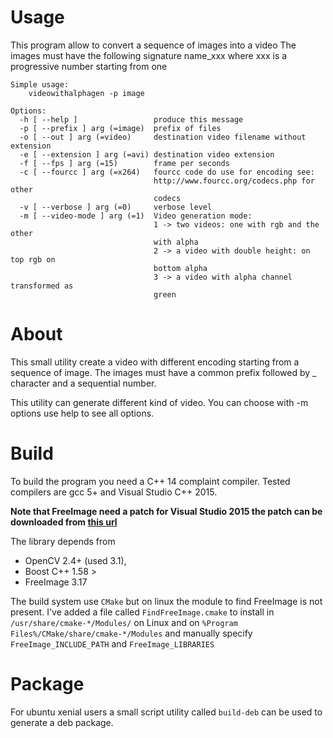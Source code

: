 # Usage

This program allow to convert a sequence of images into a video
The images must have the following signature name_xxx where xxx
is a progressive number starting from one

    Simple usage:
        videowithalphagen -p image

    Options:
      -h [ --help ]                 produce this message
      -p [ --prefix ] arg (=image)  prefix of files
      -o [ --out ] arg (=video)     destination video filename without extension
      -e [ --extension ] arg (=avi) destination video extension
      -f [ --fps ] arg (=15)        frame per seconds
      -c [ --fourcc ] arg (=x264)   fourcc code do use for encoding see:
                                    http://www.fourcc.org/codecs.php for other
                                    codecs
      -v [ --verbose ] arg (=0)     verbose level
      -m [ --video-mode ] arg (=1)  Video generation mode:
                                    1 -> two videos: one with rgb and the other
                                    with alpha
                                    2 -> a video with double height: on top rgb on
                                    bottom alpha
                                    3 -> a video with alpha channel transformed as
                                    green

# About
This small utility create a video with different encoding starting from a
sequence of image. The images must have a common prefix followed by _ character
and a sequential number.

This utility can generate different kind of video.
You can choose with -m options use help to see all options.

# Build
To build the program you need a C++ 14 complaint compiler. Tested compilers are
gcc 5+ and Visual Studio C++ 2015.

**Note that FreeImage need a patch for Visual Studio 2015 the patch can be
downloaded from [this url](https://sourceforge.net/p/freeimage/patches/108/)**

The library depends from
 * OpenCV 2.4+ (used 3.1),
 * Boost C++ 1.58 >
 * FreeImage 3.17

The build system use `CMake` but on linux the module to find FreeImage is not
present. I've added a file called `FindFreeImage.cmake` to install in
`/usr/share/cmake-*/Modules/` on Linux and on
`%Program Files%/CMake/share/cmake-*/Modules` and manually specify
`FreeImage_INCLUDE_PATH` and `FreeImage_LIBRARIES`

# Package
For ubuntu xenial users a small script utility called `build-deb` can be used
to generate a deb package.
